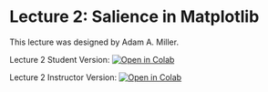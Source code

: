 # Lecture 2: Salience in Matplotlib

This lecture was designed by Adam A. Miller.

Lecture 2 Student Version: [![Open in Colab](https://colab.research.google.com/assets/colab-badge.svg)](https://colab.research.google.com/github/ramseykarim/paarc-seminars/blob/main/Lecture2/SalienceInMatplotlib.ipynb)

Lecture 2 Instructor Version: [![Open in Colab](https://colab.research.google.com/assets/colab-badge.svg)](https://colab.research.google.com/github/ramseykarim/paarc-seminars/blob/main/Lecture2/SalienceInMatplotlibSolutions.ipynb)
